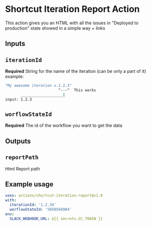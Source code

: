 # Shortcut Iteration Report Action

This action gives you an HTML with all the issues in "Deployed to production" state showed in a simple way + links

## Inputs

## `iterationId`

**Required** String for the name of the iteration (can be only a part of it)
example:

```sh
"My awesome iteration v.1.2.3"
                        ^---^  This works
       ___________________|
input: 1.2.3
```
## `worflowStateId`

**Required** The id of the workflow you want to get the data

## Outputs

## `reportPath`

Html Report path

## Example usage

```yml
uses: actions/shortcut-iteration-report@v1.0
with:
  iterationId: '1.2.34'
  worflowStateId: '5050594904'
env:
  SLACK_WEBHOOK_URL: ${{ secrets.SC_TOKEN }}
```
